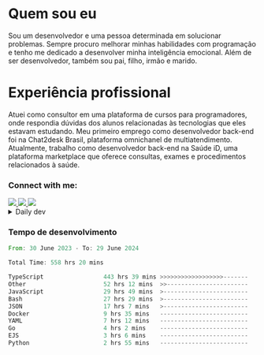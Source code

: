 # Quem sou eu
Sou um desenvolvedor e uma pessoa determinada em solucionar problemas. Sempre procuro melhorar minhas habilidades com programação e tenho me dedicado a desenvolver minha inteligência emocional. Além de ser desenvolvedor, também sou pai, filho, irmão e marido.

# Experiência profissional
Atuei como consultor em uma plataforma de cursos para programadores, onde respondia dúvidas dos alunos relacionadas às tecnologias que eles estavam estudando.
Meu primeiro emprego como desenvolvedor back-end foi na Chat2desk Brasil, plataforma omnichanel de multiatendimento.
Atualmente, trabalho como desenvolvedor back-end na Saúde iD, uma plataforma marketplace que oferece consultas, exames e procedimentos relacionados à saúde.

### Connect with me:
<a href="https://www.linkedin.com/in/theusmoreira" target="_blank" >
<img src="https://img.shields.io/badge/linkedin-%230077B5.svg?&style=for-the-badge&logo=linkedin&logoColor=white ">
</a>
<a href="https://www.instagram.com/matheus.s.moreira/" target="_blank">
<img src="https://img.shields.io/badge/instagram-%23E4405F.svg?&style=for-the-badge&logo=instagram&logoColor=white">
</a>
<a href="mailto:matheussm301@gmail.com"  target="_blank">
<img src="https://img.shields.io/badge/gmail-%23E4405F.svg?&style=for-the-badge&logo=gmail&logoColor=white">
</a>


<details>
  <summary>Daily dev </summary>
<p>
  <a href="https://app.daily.dev/matheussantos"><img src="https://github.com/matheus-santos-moreira/matheus-santos-moreira/blob/master/devcard.svg" width="200" alt="Matheus Santos's Dev Card"/></a>
 </p>
</details>

<h3>Tempo de desenvolvimento</h3>

<!--START_SECTION:waka-->

```rust
From: 30 June 2023 - To: 29 June 2024

Total Time: 558 hrs 20 mins

TypeScript                 443 hrs 39 mins >>>>>>>>>>>>>>>>>>-------   72.67 %
Other                      52 hrs 12 mins  >>-----------------------   08.55 %
JavaScript                 29 hrs 49 mins  >------------------------   04.88 %
Bash                       27 hrs 29 mins  >------------------------   04.50 %
JSON                       17 hrs 7 mins   >------------------------   02.80 %
Docker                     9 hrs 35 mins   -------------------------   01.57 %
YAML                       7 hrs 12 mins   -------------------------   01.18 %
Go                         4 hrs 2 mins    -------------------------   00.66 %
EJS                        3 hrs 6 mins    -------------------------   00.51 %
Python                     2 hrs 55 mins   -------------------------   00.48 %
```

<!--END_SECTION:waka-->

